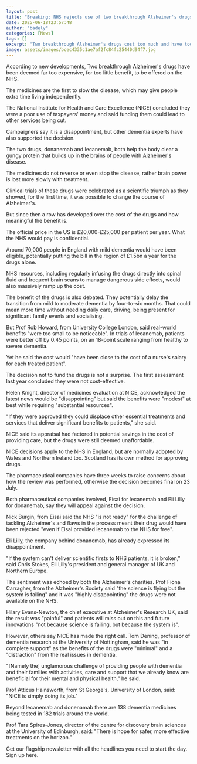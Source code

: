 ```yaml
---
layout: post
title: "Breaking: NHS rejects use of two breakthrough Alzheimer's drugs because of cost"
date: 2025-06-18T23:57:48
author: "badely"
categories: [News]
tags: []
excerpt: "Two breakthrough Alzheimer's drugs cost too much and have too little benefit for NHS use, review finds."
image: assets/images/bcec4335c1ae7af2fc84fc25440d94f7.jpg
---
```


According to new developments, Two breakthrough Alzheimer's drugs have been deemed far too expensive, for too little benefit, to be offered on the NHS.

The medicines are the first to slow the disease, which may give people extra time living independently.

The National Institute for Health and Care Excellence (NICE) concluded they were a poor use of taxpayers' money and said funding them could lead to other services being cut.

Campaigners say it is a disappointment, but other dementia experts have also supported the decision.

The two drugs, donanemab and lecanemab, both help the body clear a gungy protein that builds up in the brains of people with Alzheimer's disease.

The medicines do not reverse or even stop the disease, rather brain power is lost more slowly with treatment.

Clinical trials of these drugs were celebrated as a scientific triumph as they showed, for the first time, it was possible to change the course of Alzheimer's.

But since then a row has developed over the cost of the drugs and how meaningful the benefit is.

The official price in the US is £20,000-£25,000 per patient per year. What the NHS would pay is confidential.

Around 70,000 people in England with mild dementia would have been eligible,  potentially putting the bill in the region of £1.5bn a year for the drugs alone.

NHS resources, including regularly infusing the drugs directly into spinal fluid and frequent brain scans to manage dangerous side effects, would also massively ramp up the cost.

The benefit of the drugs is also debated. They potentially delay the transition from mild to moderate dementia by four-to-six months. That could mean more time without needing daily care, driving, being present for significant family events and socialising.

But Prof Rob Howard, from University College London, said real-world benefits "were too small to be noticeable". In trials of lecanemab, patients were better off by 0.45 points, on an 18-point scale ranging from healthy to severe dementia.

Yet he said the cost would "have been close to the cost of a nurse's salary for each treated patient".

The decision not to fund the drugs is not a surprise. The first assessment last year concluded they were not cost-effective.

Helen Knight, director of medicines evaluation at NICE, acknowledged the latest news would be "disappointing" but said the benefits were "modest" at best while requiring "substantial resources".

"If they were approved they could displace other essential treatments and services that deliver significant benefits to patients," she said.

NICE said its appraisal had factored in potential savings in the cost of providing care, but the drugs were still deemed unaffordable.

NICE decisions apply to the NHS in England, but are normally adopted by Wales and Northern Ireland too. Scotland has its own method for approving drugs.

The pharmaceutical companies have three weeks to raise concerns about how the review was performed, otherwise the decision becomes final on 23 July.

Both pharmaceutical companies involved, Eisai for lecanemab and Eli Lilly for donanemab, say they will appeal against the decision. 

Nick Burgin, from Eisai said the NHS "is not ready" for the challenge of tackling Alzheimer's and flaws in the process meant their drug would have been rejected "even if Eisai provided lecanemab to the NHS for free".

Eli Lilly, the company behind donanemab, has already expressed its disappointment.  

"If the system can't deliver scientific firsts to NHS patients, it is broken," said Chris Stokes, Eli Lilly's president and general manager of UK and Northern Europe. 

The sentiment was echoed by both the Alzheimer's charities. Prof Fiona Carragher, from the Alzheimer's Society said "the science is flying but the system is failing" and it was "highly disappointing" the drugs were not available on the NHS.

Hilary Evans-Newton, the chief executive at Alzheimer's Research UK, said the result was "painful" and patients will miss out on this and future innovations "not because science is failing, but because the system is".

However, others say NICE has made the right call. Tom Dening, professor of dementia research at the University of Nottingham, said he was "in complete support" as the benefits of the drugs were "minimal" and a "distraction" from the real issues in dementia.

"[Namely the] unglamorous challenge of providing people with dementia and their families with activities, care and support that we already know are beneficial for their mental and physical health," he said.

Prof Atticus Hainsworth, from St George's, University of London, said: "NICE is simply doing its job."

Beyond lecanemab and donenamab there are 138 dementia medicines being tested in 182 trials around the world.

Prof Tara Spires-Jones, director of the centre for discovery brain sciences at the University of Edinburgh, said: "There is hope for safer, more effective treatments on the horizon."

Get our flagship newsletter with all the headlines you need to start the day. Sign up here.

